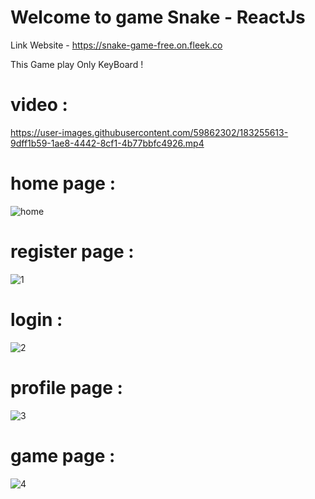# Welcome to game Snake - ReactJs
 
Link Website - https://snake-game-free.on.fleek.co
  
This Game play Only KeyBoard !
 
# video :
 
https://user-images.githubusercontent.com/59862302/183255613-9dff1b59-1ae8-4442-8cf1-4b77bbfc4926.mp4


# home page :

![home](https://user-images.githubusercontent.com/59862302/182630467-27e3914b-c825-44b1-92f1-336beb4aa3bd.jpg)
                                           
                                           
# register page :
                                               
![1](https://user-images.githubusercontent.com/59862302/183255492-b1624b7c-ea79-4244-9fbf-10a98b855c3e.jpg)

# login :

![2](https://user-images.githubusercontent.com/59862302/183255489-59605b58-3e2a-442d-9c4b-2f6bfd2f695b.jpg)


# profile page :

![3](https://user-images.githubusercontent.com/59862302/183255482-6b88928f-a8e7-4fc1-8da0-137722154bc8.jpg)


# game page :

![4](https://user-images.githubusercontent.com/59862302/183255478-99079b05-9513-4d40-9949-3335eaec31eb.jpg)


                                 


